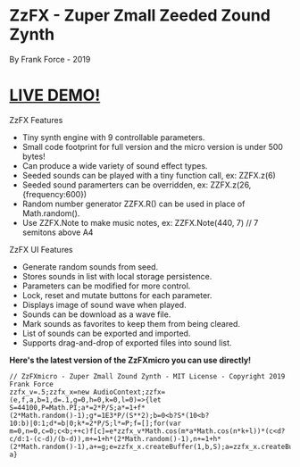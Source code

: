 # ZzFX - Zuper Zmall Zeeded Zound Zynth
By Frank Force - 2019

# [LIVE DEMO!](https://zzfx.3d2k.com)

ZzFX Features

- Tiny synth engine with 9 controllable parameters.
- Small code footprint for full version and the micro version is under 500 bytes!
- Can produce a wide variety of sound effect types.
- Seeded sounds can be played with a tiny function call, ex: ZZFX.z(6)
- Seeded sound paramerters can be overridden, ex: ZZFX.z(26,{frequency:600})
- Random number generator ZZFX.R() can be used in place of Math.random().
- Use ZZFX.Note to make music notes, ex: ZZFX.Note(440, 7) // 7 semitons above A4

ZzFX UI Features

- Generate random sounds from seed.
- Stores sounds in list with local storage persistence.
- Parameters can be modified for more control.
- Lock, reset and mutate buttons for each parameter.
- Displays image of sound wave when played.
- Sounds can be download as a wave file.
- Mark sounds as favorites to keep them from being cleared.
- List of sounds can be exported and imported.
- Supports drag-and-drop of exported files into sound list.

**Here's the latest version of the ZzFXmicro you can use directly!**

```
// ZzFXmicro - Zuper Zmall Zound Zynth - MIT License - Copyright 2019 Frank Force
zzfx_v=.5;zzfx_x=new AudioContext;zzfx=(e,f,a,b=1,d=.1,g=0,h=0,k=0,l=0)=>{let S=44100,P=Math.PI;a*=2*P/S;a*=1+f*(2*Math.random()-1);g*=1E3*P/(S**2);b=0<b?S*(10<b?10:b)|0:1;d*=b|0;k*=2*P/S;l*=P;f=[];for(var m=0,n=0,c=0;c<b;++c)f[c]=e*zzfx_v*Math.cos(m*a*Math.cos(n*k+l))*(c<d?c/d:1-(c-d)/(b-d)),m+=1+h*(2*Math.random()-1),n+=1+h*(2*Math.random()-1),a+=g;e=zzfx_x.createBuffer(1,b,S);a=zzfx_x.createBufferSource();e.getChannelData(0).set(f);a.buffer=e;a.connect(zzfx_x.destination);a.start();return a}
```
